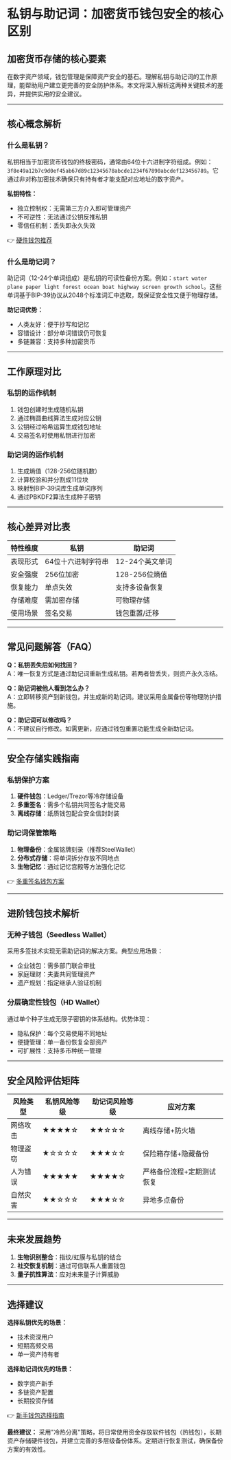 # 私钥与助记词：加密货币钱包安全的核心区别

## 加密货币存储的核心要素

在数字资产领域，钱包管理是保障资产安全的基石。理解私钥与助记词的工作原理，能帮助用户建立更完善的安全防护体系。本文将深入解析这两种关键技术的差异，并提供实用的安全建议。

---

## 核心概念解析

### 什么是私钥？

私钥相当于加密货币钱包的终极密码，通常由64位十六进制字符组成。例如：`3f8e49a12b7c9d0ef45ab67d89c12345678abcde1234f67890abcdef123456789`。它通过非对称加密技术确保只有持有者才能支配对应地址的数字资产。

**私钥特性：**
- 独立控制权：无需第三方介入即可管理资产
- 不可逆性：无法通过公钥反推私钥
- 零信任机制：丢失即永久失效

👉 [硬件钱包推荐](https://bit.ly/okx_welcome)

### 什么是助记词？

助记词（12-24个单词组成）是私钥的可读性备份方案。例如：`start water plane paper light forest ocean boat highway screen growth school`。这些单词基于BIP-39协议从2048个标准词汇中选取，既保证安全性又便于物理存储。

**助记词优势：**
- 人类友好：便于抄写和记忆
- 容错设计：部分单词错误仍可恢复
- 多链兼容：支持多种加密货币

---

## 工作原理对比

### 私钥的运作机制
1. 钱包创建时生成随机私钥
2. 通过椭圆曲线算法生成对应公钥
3. 公钥经过哈希运算生成钱包地址
4. 交易签名时使用私钥进行加密

### 助记词的运作机制
1. 生成熵值（128-256位随机数）
2. 计算校验和并分割成11位块
3. 映射到BIP-39词库生成单词序列
4. 通过PBKDF2算法生成种子密钥

---

## 核心差异对比表

| 特性维度       | 私钥                          | 助记词                        |
|----------------|-------------------------------|-----------------------------|
| 表现形式       | 64位十六进制字符串            | 12-24个英文单词             |
| 安全强度       | 256位加密                     | 128-256位熵值               |
| 恢复能力       | 单点失效                      | 支持多设备恢复              |
| 存储难度       | 需加密存储                    | 可物理存储                  |
| 使用场景       | 签名交易                      | 钱包重置/迁移               |

---

## 常见问题解答（FAQ）

**Q：私钥丢失后如何找回？**  
A：唯一恢复方式是通过助记词重新生成私钥。若两者皆丢失，则资产永久冻结。

**Q：助记词被他人看到怎么办？**  
A：立即转移资产到新钱包，并生成新的助记词。建议采用金属备份等物理防护措施。

**Q：助记词可以修改吗？**  
A：不建议自行修改。如需更新，应通过钱包重置功能生成全新助记词。

---

## 安全存储实践指南

### 私钥保护方案
1. **硬件钱包**：Ledger/Trezor等冷存储设备
2. **多重签名**：需多个私钥共同签名才能交易
3. **离线存储**：纸质钱包配合安全信封封装

### 助记词保管策略
1. **物理备份**：金属铭牌刻录（推荐SteelWallet）
2. **分布式存储**：将单词拆分存放不同地点
3. **生物记忆**：通过记忆宫殿等方法强化记忆

👉 [多重签名钱包方案](https://bit.ly/okx_welcome)

---

## 进阶钱包技术解析

### 无种子钱包（Seedless Wallet）
采用多签技术实现无需助记词的解决方案。典型应用场景：
- 企业钱包：需多部门联合审批
- 家庭理财：夫妻共同管理资产
- 遗产规划：指定继承人验证机制

### 分层确定性钱包（HD Wallet）
通过单个种子生成无限子密钥的体系结构。优势体现：
- 隐私保护：每个交易使用不同地址
- 便捷管理：单一备份恢复全部资产
- 可扩展性：支持多币种统一管理

---

## 安全风险评估矩阵

| 风险类型       | 私钥风险等级 | 助记词风险等级 | 应对方案                     |
|----------------|--------------|----------------|------------------------------|
| 网络攻击       | ★★★★☆        | ★★☆☆☆          | 离线存储+防火墙              |
| 物理盗窃       | ★☆☆☆☆        | ★★★☆☆          | 保险箱存储+隐藏备份          |
| 人为错误       | ★★★★★        | ★★★★☆          | 严格备份流程+定期测试恢复    |
| 自然灾害       | ★★☆☆☆        | ★★★☆☆          | 异地多点备份                 |

---

## 未来发展趋势

1. **生物识别整合**：指纹/虹膜与私钥的结合
2. **社交恢复机制**：通过可信联系人重置钱包
3. **量子抗性算法**：应对未来量子计算威胁

---

## 选择建议

**选择私钥优先的场景：**
- 技术资深用户
- 短期高频交易
- 单一资产持有者

**选择助记词优先的场景：**
- 数字资产新手
- 多链资产配置
- 长期投资存储

👉 [新手钱包选择指南](https://bit.ly/okx_welcome)

**最终建议：**
采用"冷热分离"策略，将日常使用资金存放软件钱包（热钱包），长期资产存储硬件钱包，并建立完善的多层级备份体系。定期进行恢复测试，确保备份方案的有效性。